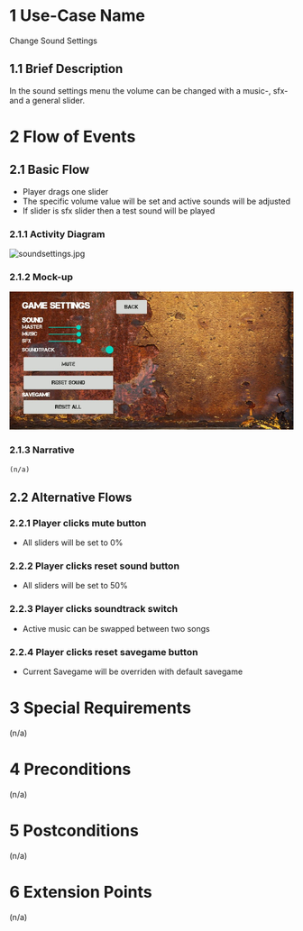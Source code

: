 # 1 Use-Case Name

Change Sound Settings

## 1.1 Brief Description

In the sound settings menu the volume can be changed with a music-, sfx- and a general slider. 

# 2 Flow of Events

## 2.1 Basic Flow

* Player drags one slider
* The specific volume value will be set and active sounds will be adjusted
* If slider is sfx slider then a test sound will be played

### 2.1.1 Activity Diagram

![soundsettings.jpg](turnbased.jpg?fileId=2152077#mimetype=image%2Fjpeg&hasPreview=true)

### 2.1.2 Mock-up

![soundsettings.jpg](https://github.com/SPYBOT-SE/Spybot-Doc/blob/main/UseCases/Change%20Sound%20Settings/MockUp%20Sound%20Settings.jpg?raw=true)


### 2.1.3 Narrative

```
(n/a)
```

## 2.2 Alternative Flows

### 2.2.1 Player clicks mute button

* All sliders will be set to 0%

### 2.2.2 Player clicks reset sound button

* All sliders will be set to 50%

### 2.2.3 Player clicks soundtrack switch

* Active music can be swapped between two songs

### 2.2.4 Player clicks reset savegame button

* Current Savegame will be overriden with default savegame

# 3 Special Requirements

(n/a)

# 4 Preconditions

(n/a)

# 5 Postconditions

(n/a)

# 6 Extension Points

(n/a)
